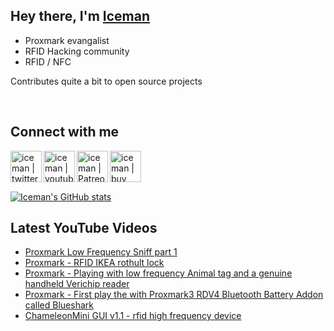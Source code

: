 ## Hey there,  I'm [Iceman][website]

- Proxmark evangalist
- RFID Hacking community 
- RFID / NFC 

Contributes quite a bit to open source projects

<br />

## Connect with me

[<img align="left" alt="iceman | twitter" width="50px" src="https://simpleicons.org/icons/twitter.svg" />][twitter]
[<img align="left" alt="iceman | youtube" width="50px" src="https://simpleicons.org/icons/youtube.svg" />][youtube]
[<img align="left" alt="iceman | Patreon" width="50px" src="https://simpleicons.org/icons/patreon.svg" />][patreon]
[<img align="left" alt="iceman | buy me a coffe" width="50px" src="https://simpleicons.org/icons/buymeacoffee.svg" />][buymeacoffee]

<br /><br /><br />

[![Iceman's GitHub stats](https://github-readme-stats.vercel.app/api?username=iceman1001&show_icons=true&theme=calm)](https://github.com/anuraghazra/github-readme-stats)


## Latest YouTube Videos
<!-- YOUTUBE:START -->
- [Proxmark Low Frequency Sniff part 1](https://www.youtube.com/watch?v=GLxxSjRVOpA)
- [Proxmark - RFID IKEA rothult lock](https://www.youtube.com/watch?v=tcBZ4KbQ2uQ)
- [Proxmark - Playing with low frequency Animal tag and a genuine handheld  Verichip reader](https://www.youtube.com/watch?v=iQhh1V6UaAQ)
- [Proxmark - First play the with Proxmark3 RDV4  Bluetooth Battery Addon called Blueshark](https://www.youtube.com/watch?v=TksMrf1vP5E)
- [ChameleonMini GUI v1.1 - rfid high frequency device](https://www.youtube.com/watch?v=yHpifkB25HM)
<!-- YOUTUBE:END -->

[website]: https://www.icedev.se
[twitter]: https://twitter.com/herrmann1001
[youtube]: https://www.youtube.com/c/ChrisHerrmann1001
[patreon]: https://www.patreon.com/iceman1001
[buymeacoffee]: https://www.buymeacoffee.com/iceman